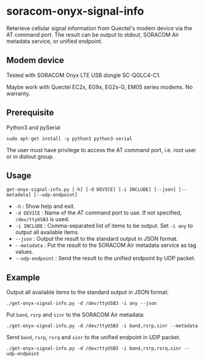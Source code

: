 # soracom-onyx-signal-info

Reterieve cellular signal information from Quectel's modem device via the AT command port.
The result can be output to stdout, SORACOM Air metadata service, or unified endpoint.

## Modem device

Tested with SORACOM Onyx LTE USB dongle SC-QGLC4-C1.

Maybe work with Quectel EC2x, EG9x, EG2x-G, EM05 series modems. No warranty.


## Prerequisite

Python3 and pySerial

```shell
sudo apt-get install -y python3 python3-serial
```

The user must have privilege to access the AT command port, i.e. root user or in dialout group.

## Usage

```shell
get-onyx-signal-info.py [-h] [-d DEVICE] [-i INCLUDE] [--json] [--metadata] [--udp-endpoint]
```
- `-h` : Show help and exit.
- `-d DEVICE` : Name of the AT command port to use. If not specified, `/dev/ttyUSB3` is used.
- `-i INCLUDE` : Comma-separated list of items to be output. Set `-i any` to output all available items.
- `--json` : Output the result to the standard output in JSON format.
- `--metadata` : Put the result to the SORACOM Air metadata service as tag values.
- `--udp-endpoint` : Send the result to the unified endpoint by UDP packet.

## Example

Output all available items to the standard output in JSON format:

```
./get-onyx-signal-info.py -d /dev/ttyUSB3 -i any --json
```

Put `band`, `rsrp` and `sinr` to the SORACOM Air metadata:

```
./get-onyx-signal-info.py -d /dev/ttyUSB3 -i band,rsrp,sinr --metadata
```

Send `band`, `rsrp`, `rsrq` and `sinr` to the unified endpoint in UDP packet.

```
./get-onyx-signal-info.py -d /dev/ttyUSB3 -i band,rsrp,rsrq,sinr --udp-endpoint
```
